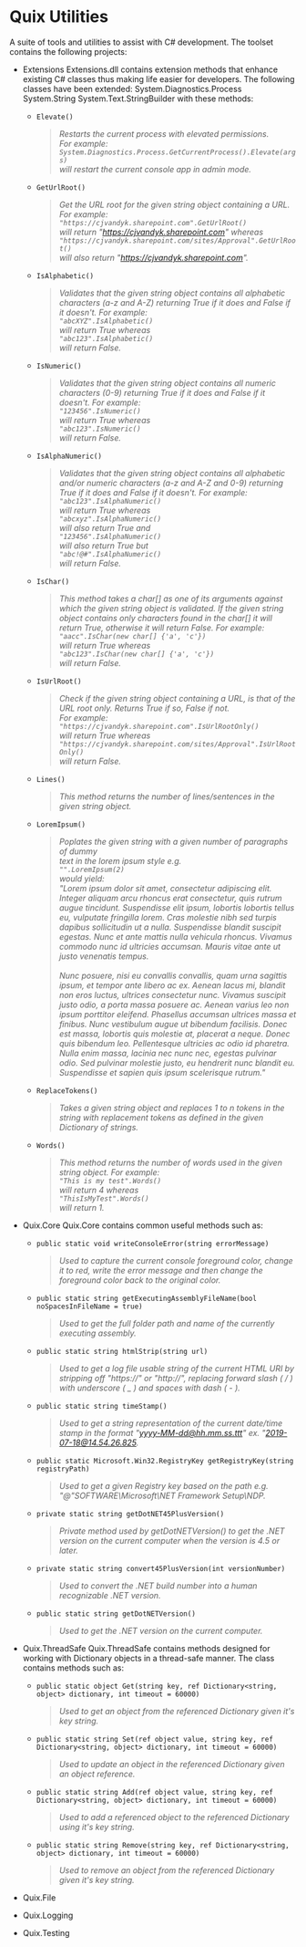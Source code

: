 # Quix Utilities
A suite of tools and utilities to assist with C# development.
The toolset contains the following projects:
 - Extensions
   Extensions.dll contains extension methods that enhance existing C# classes thus making life easier for developers.
   The following classes have been extended:
     System.Diagnostics.Process
     System.String
     System.Text.StringBuilder
   with these methods:
   
   -  `Elevate()`
      > _Restarts the current process with elevated permissions.<br>
         For example:<br>
           `System.Diagnostics.Process.GetCurrentProcess().Elevate(args)`<br>
           will restart the current console app in admin mode._
           
   - `GetUrlRoot()`
      > _Get the URL root for the given string object containing a URL.<br>
         For example:<br>
           `"https://cjvandyk.sharepoint.com".GetUrlRoot()`<br>
           will return "https://cjvandyk.sharepoint.com" whereas<br>
           `"https://cjvandyk.sharepoint.com/sites/Approval".GetUrlRoot()`<br>
           will also return "https://cjvandyk.sharepoint.com"._
           
   - `IsAlphabetic()`
      > _Validates that the given string object contains all alphabetic
         characters (a-z and A-Z) returning True if it does and False if 
         it doesn't.
         For example:<br>
           `"abcXYZ".IsAlphabetic()`<br>
           will return True whereas<br>
           `"abc123".IsAlphabetic()`<br>
           will return False._
           
   - `IsNumeric()`
      > _Validates that the given string object contains all numeric 
         characters (0-9) returning True if it does and False  if it
         doesn't.
         For example:<br>
           `"123456".IsNumeric()`<br>
           will return True whereas<br>
           `"abc123".IsNumeric()`<br>
           will return False._
           
   - `IsAlphaNumeric()`
      > _Validates that the given string object contains all alphabetic 
         and/or numeric characters (a-z and A-Z and 0-9) returning True if it 
         does and False  if it doesn't.
         For example:<br>
           `"abc123".IsAlphaNumeric()`<br>
           will return True whereas<br>
           `"abcxyz".IsAlphaNumeric()`<br>
           will also return True and<br>
           `"123456".IsAlphaNumeric()`<br>
           will also return True but<br>
           `"abc!@#".IsAlphaNumeric()`<br>
           will return False._
           
   - `IsChar()`
      > _This method takes a char[] as one of its arguments against which the
         given string object is validated.  If the given string object contains
         only characters found in the char[] it will return True, otherwise it
         will return False.
         For example:<br>
           `"aacc".IsChar(new char[] {'a', 'c'})`<br>
           will return True whereas<br>
           `"abc123".IsChar(new char[] {'a', 'c'})`<br>
           will return False._
   
   - `IsUrlRoot()`
      > _Check if the given string object containing a URL, is that of the<br>
         URL root only.  Returns True if so, False if not.<br>
         For example:<br>
           `"https://cjvandyk.sharepoint.com".IsUrlRootOnly()`<br>
           will return True whereas<br>
           `"https://cjvandyk.sharepoint.com/sites/Approval".IsUrlRootOnly()`<br>
           will return False._
           
   - `Lines()`
      > _This method returns the number of lines/sentences in the given string
         object._
         
   - `LoremIpsum()`
      > _Poplates the given string with a given number of paragraphs of dummy<br>
         text in the lorem ipsum style e.g.<br>
         `"".LoremIpsum(2)`<br>
         would yield:<br>
         "Lorem ipsum dolor sit amet, consectetur adipiscing elit. Integer 
          aliquam arcu rhoncus erat consectetur, quis rutrum augue tincidunt. 
          Suspendisse elit ipsum, lobortis lobortis tellus eu, vulputate 
          fringilla lorem. Cras molestie nibh sed turpis dapibus sollicitudin 
          ut a nulla. Suspendisse blandit suscipit egestas. Nunc et ante mattis 
          nulla vehicula rhoncus. Vivamus commodo nunc id ultricies accumsan. 
          Mauris vitae ante ut justo venenatis tempus.<br><br>
          Nunc posuere, nisi eu convallis convallis, quam urna sagittis ipsum, 
          et tempor ante libero ac ex. Aenean lacus mi, blandit non eros luctus, 
          ultrices consectetur nunc. Vivamus suscipit justo odio, a porta massa 
          posuere ac. Aenean varius leo non ipsum porttitor eleifend. Phasellus 
          accumsan ultrices massa et finibus. Nunc vestibulum augue ut bibendum 
          facilisis. Donec est massa, lobortis quis molestie at, placerat a 
          neque. Donec quis bibendum leo. Pellentesque ultricies ac odio id 
          pharetra. Nulla enim massa, lacinia nec nunc nec, egestas pulvinar 
          odio. Sed pulvinar molestie justo, eu hendrerit nunc blandit eu. 
          Suspendisse et sapien quis ipsum scelerisque rutrum."_
          
   - `ReplaceTokens()`
      > _Takes a given string object and replaces 1 to n tokens in the string
         with replacement tokens as defined in the given Dictionary of strings._
         
   - `Words()`
      > _This method returns the number of words used in the given string
         object.
         For example:<br>
           `"This is my test".Words()`<br>
           will return 4 whereas<br>
           `"ThisIsMyTest".Words()`<br>
           will return 1._


- Quix.Core
   Quix.Core contains common useful methods such as:
   - `public static void writeConsoleError(string errorMessage)`
     > _Used to capture the current console foreground color, change it to red, write the error message and then change the foreground color back to the original color._
     
   - `public static string getExecutingAssemblyFileName(bool noSpacesInFileName = true)`
     > _Used to get the full folder path and name of the currently executing assembly._
     
   - `public static string htmlStrip(string url)`
     > _Used to get a log file usable string of the current HTML URI by stripping off "https://" or "http://", replacing forward slash ( / ) with underscore ( _ ) and spaces with dash ( - )._
     
   - `public static string timeStamp()`
     > _Used to get a string representation of the current date/time stamp in the format "yyyy-MM-dd@hh.mm.ss.ttt" ex. "2019-07-18@14.54.26.825._
     
   - `public static Microsoft.Win32.RegistryKey getRegistryKey(string registryPath)`
     > _Used to get a given Registry key based on the path e.g. "@"SOFTWARE\Microsoft\NET Framework Setup\NDP\._
     
   - `private static string getDotNET45PlusVersion()`
     > _Private method used by getDotNETVersion() to get the .NET version on the current computer when the version is 4.5 or later._
     
   - `private static string convert45PlusVersion(int versionNumber)`
     > _Used to convert the .NET build number into a human recognizable .NET version._
     
   - `public static string getDotNETVersion()`
     > _Used to get the .NET version on the current computer._
     
     
 - Quix.ThreadSafe
   Quix.ThreadSafe contains methods designed for working with Dictionary objects in a thread-safe manner.  The class contains methods such as:
   - `public static object Get(string key, ref Dictionary<string, object> dictionary, int timeout = 60000)`
     > _Used to get an object from the referenced Dictionary given it's key string._
     
   - `public static string Set(ref object value, string key, ref Dictionary<string, object> dictionary, int timeout = 60000)`
     > _Used to update an object in the referenced Dictionary given an object reference._
     
   - `public static string Add(ref object value, string key, ref Dictionary<string, object> dictionary, int timeout = 60000)`
     > _Used to add a referenced object to the referenced Dictionary using it's key string._
     
   - `public static string Remove(string key, ref Dictionary<string, object> dictionary, int timeout = 60000)`
     > _Used to remove an object from the referenced Dictionary given it's key string._
     
     
 - Quix.File
 
 
 - Quix.Logging
 
 
 - Quix.Testing
 
